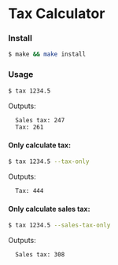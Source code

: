 Tax Calculator
==============

### Install

```bash
$ make && make install
```

### Usage

```bash
$ tax 1234.5
```

Outputs:

```bash
  Sales tax: 247
  Tax: 261
```

#### Only calculate tax:

```bash
$ tax 1234.5 --tax-only
```

Outputs:

```bash
  Tax: 444
```

#### Only calculate sales tax:

```bash
$ tax 1234.5 --sales-tax-only
```

Outputs:

```bash
  Sales tax: 308
```
